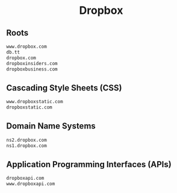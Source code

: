 


<h1 align="center">Dropbox</h1>  


## Roots


```html
www.dropbox.com
db.tt
dropbox.com
dropboxinsiders.com
dropboxbusiness.com
```  


## Cascading Style Sheets (CSS)


```html
www.dropboxstatic.com
dropboxstatic.com
```  


## Domain Name Systems


```html
ns2.dropbox.com
ns1.dropbox.com
```  


## Application Programming Interfaces (APIs)


```html
dropboxapi.com
www.dropboxapi.com
```  

<br>
